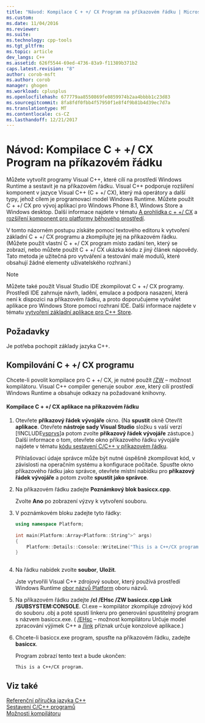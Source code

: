 ```yaml
---
title: "Návod: Kompilace C + +/ CX Program na příkazovém řádku | Microsoft Docs"
ms.custom: 
ms.date: 11/04/2016
ms.reviewer: 
ms.suite: 
ms.technology: cpp-tools
ms.tgt_pltfrm: 
ms.topic: article
dev_langs: C++
ms.assetid: 626f5544-69ed-4736-83a9-f11389b371b2
caps.latest.revision: "8"
author: corob-msft
ms.author: corob
manager: ghogen
ms.workload: cplusplus
ms.openlocfilehash: 677779aa8550869fe0859974b2aa4bbbb1c23d83
ms.sourcegitcommit: 8fa8fdf0fbb4f57950f1e8f4f9b81b4d39ec7d7a
ms.translationtype: MT
ms.contentlocale: cs-CZ
ms.lasthandoff: 12/21/2017
---
```

# <a name="walkthrough-compiling-a-ccx-program-on-the-command-line"></a>Návod: Kompilace C + +/ CX Program na příkazovém řádku
Můžete vytvořit programy Visual C++, které cílí na prostředí Windows Runtime a sestavit je na příkazovém řádku. Visual C++ podporuje rozšíření komponent v jazyce Visual C++ (C + +/ CX), který má operátory a další typy, jehož cílem je programovací model Windows Runtime. Můžete použít C + +/ CX pro vývoj aplikací pro Windows Phone 8.1, Windows Store a Windows desktop. Další informace najdete v tématu [A prohlídka c + +/ CX](http://msdn.microsoft.com/magazine/dn166929.aspx) a [rozšíření komponent pro platformy běhového prostředí](../windows/component-extensions-for-runtime-platforms.md).  
  
 V tomto názorném postupu získáte pomocí textového editoru k vytvoření základní C + +/ CX programu a zkompilujte jej na příkazovém řádku. (Můžete použít vlastní C + +/ CX program místo zadání ten, který se zobrazí, nebo můžete použít C + +/ CX ukázka kódu z jiný článek nápovědy. Tato metoda je užitečná pro vytváření a testování malé modulů, které obsahují žádné elementy uživatelského rozhraní.)  
  
> [!NOTE]
>  Můžete také použít Visual Studio IDE zkompilovat C + +/ CX programy. Prostředí IDE zahrnuje návrh, ladění, emulace a podpora nasazení, která není k dispozici na příkazovém řádku, a proto doporučujeme vytvářet aplikace pro Windows Store pomocí rozhraní IDE. Další informace najdete v tématu [vytvoření základní aplikace pro C++ Store](http://msdn.microsoft.com/library/windows/apps/dn263168).  
  
## <a name="prerequisites"></a>Požadavky  
 Je potřeba pochopit základy jazyka C++.  
  
## <a name="compiling-a-ccx-program"></a>Kompilování C + +/ CX programu  
 Chcete-li povolit kompilace pro C + +/ CX, je nutné použít [/ZW](../build/reference/zw-windows-runtime-compilation.md) – možnost kompilátoru. Visual C++ compiler generuje soubor .exe, který cílí prostředí Windows Runtime a obsahuje odkazy na požadované knihovny.  
  
#### <a name="to-compile-a-ccx-application-on-the-command-line"></a>Kompilace C + +/ CX aplikace na příkazovém řádku  
  
1.  Otevřete **příkazový řádek vývojáře** okno. (Na **spustit** okně Otevřít **aplikace**. Otevřete **nástroje sady Visual Studio** složku s vaší verzí [!INCLUDE[vsprvs](../assembler/masm/includes/vsprvs_md.md)]a potom zvolte **příkazový řádek vývojáře** zástupce.) Další informace o tom, otevřete okno příkazového řádku vývojáře najdete v tématu [kódu sestavení C/C++ v příkazovém řádku](../build/building-on-the-command-line.md).  
  
     Přihlašovací údaje správce může být nutné úspěšně zkompilovat kód, v závislosti na operačním systému a konfigurace počítače. Spusťte okno příkazového řádku jako správce, otevřete místní nabídku pro **příkazový řádek vývojáře** a potom zvolte **spustit jako správce**.  
  
2.  Na příkazovém řádku zadejte **Poznámkový blok basiccx.cpp**.  
  
     Zvolte **Ano** po zobrazení výzvy k vytvoření souboru.  
  
3.  V poznámkovém bloku zadejte tyto řádky:  
  
    ```cpp  
    using namespace Platform;  
  
    int main(Platform::Array<Platform::String^>^ args)  
    {  
        Platform::Details::Console::WriteLine("This is a C++/CX program.");  
    }  
  
    ```  
  
4.  Na řádku nabídek zvolte **soubor**, **Uložit**.  
  
     Jste vytvořili Visual C++ zdrojový soubor, který používá prostředí Windows Runtime [obor názvů Platform](../cppcx/platform-namespace-c-cx.md) oboru názvů.  
  
5.  Na příkazovém řádku zadejte **/cl /EHsc /ZW basiccx.cpp Link /SUBSYSTEM:CONSOLE**. Cl.exe – kompilátor zkompiluje zdrojový kód do souboru .obj a poté spustí linkeru pro generování spustitelný program s názvem basiccx.exe. ( [/EHsc](../build/reference/eh-exception-handling-model.md) – možnost kompilátoru Určuje model zpracování výjimek C++ a [/link](../build/reference/link-pass-options-to-linker.md) příznak určuje konzolové aplikace.)  
  
6.  Chcete-li basiccx.exe program, spusťte na příkazovém řádku, zadejte **basiccx**.  
  
     Program zobrazí tento text a bude ukončen:  
  
    ```Output  
    This is a C++/CX program.  
    ```  
  
## <a name="see-also"></a>Viz také  
 [Referenční příručka jazyka C++](../cpp/cpp-language-reference.md)   
 [Sestavení C/C++ programů](../build/building-c-cpp-programs.md)   
 [Možnosti kompilátoru](../build/reference/compiler-options.md)